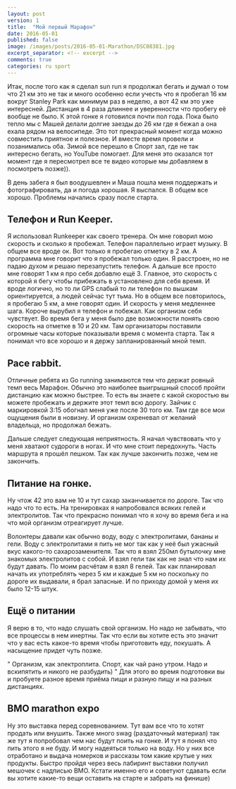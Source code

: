 ```yaml
---
layout: post
version: 1
title:  "Мой первый Марафон"
date: 2016-05-01
published: false
image: /images/posts/2016-05-01-Marathon/DSC08381.jpg
excerpt_separator: <!-- excerpt -->
comments: true
categories: ru sport
---
```

Итак, после того как я сделал sun run я продолжал бегать и думал о том что 21 км это не так и много особенно если учесть что я пробегал 16 км вокруг Stanley Park как минимум раз в неделю, а вот 42 км это уже интересней. Дистанция в 4 раза длиннее и уверенности что пробегу её вообще не было. К этой гонке я готовился почти пол года. Пока было тепло мы с Машей делали долгие заезды до 26 км где я бежал а она ехала рядом на велосипеде. Это тот прекрасный момент когда можно совместить приятное и полезное. И вместе время провели и позанимались оба. Зимой все перешло в Спорт зал, где не так интересно бегать, но YouTube помогает. Для меня это оказался тот момент где я пересмотрел все те видео которые мы добавляем в посмотреть позже)).
 <!-- excerpt -->
В день забега я был воодушевлен и Маша пошла меня поддержать и фотографировать, да и погода хорошая. Я выспался. В общем все хорошо. Проблемы начались сразу после старта.

## Телефон и Run Keeper.
Я использовал Runkeeper как своего тренера. Он мне говорил мою скорость и сколько я пробежал. Телефон параллельно играет музыку. В общем все вроде ок. Вот только я пробегаю отметку в 2 км. А программа мне говорит что я пробежал только один. Я расстроен, но не падаю духом и решаю перезапустить телефон. А дальше все просто мне говорят 1 км я про себя добавлю ещё 3. Главное, это скорость с которой я бегу чтобы прибежать в установлено для себя время. И вроде логично, но то ли GPS слабый то ли телефон по вышкам ориентируется, а людей сейчас тут тьма. Но в общем все повторилось, я пробегаю 5 км, а мне говорят один. И скорость у меня медленнее шага. Короче вырубил я телефон и побежал. Как организм себя чувствует.
Во время бега у меня было две возможности понять свою скорость на отметке в 10 и 20 км. Там организаторы поставили огромные часы которые показывали время с момента старта. Так я понимал что все хорошо и я держу запланированный мной темп.

## Pace rabbit.
Отличные ребята из Go running занимаются тем что держат ровный темп весь Марафон. Обычно это наиболее выигрышный способ пройти дистанцию как можно быстрее. То есть вы знаете с какой скоростью вы можете пробежать и держите этот темп всю дорогу. Зайчик с маркировкой 3:15 обогнал меня уже после 30 того км. Там где все мои ощущения были в новизну. И организм охреневал от желаний владельца, но продолжал бежать.

Дальше следует следующая неприятность. Я начал чувствовать что у меня хватают судороги в ногах. И что мне стоит передохнуть. Часть маршрута я прошёл пешком. Так как лучше закончить позже, чем не закончить.


## Питание на гонке.
Ну чтож 42 это вам не 10 и тут сахар заканчивается по дороге. Так что надо что то есть. На тренировках я напробовался всяких гелей и электролитов. Так что прекрасно понимал что я хочу во время бега и на что мой организм отреагирует лучше.

Волонтеры давали как обычно воду, воду с электролитами, бананы и гели. Воду с электролитами я пить не мог так как у неё был ужасный вкус какого-то сахарозаменителя. Так что я взял 250мл бутылочку мне знакомых электролитов с собой. И взял гели так как не знал что нам их будут давать. По моим расчётам я взял 8 гелей. Так как планировал начать их употреблять через 5 км и каждые 5 км но поскольку по дороге их выдавали, я брал запасные. И по приходу домой у меня их было 12-15 штук.


## Ещё о питании
Я верю в то, что надо слушать свой организм. Но надо не забывать, что все процессы в нем инертны. Так что если вы хотите есть это значит что у вас есть какое-то время чтобы приготовить еду, покушать. А насыщение придет чуть позже.

"
Организм, как электроплита. Спорт, как чай рано утром. Надо и вскипятить и никого не разбудить)
"
Для этого во время подготовки вы и пробуете разное время приёма пищи и разную пищу и на разных дистанциях.

## BMO marathon expo
Ну это выставка перед соревнованием. Тут вам все что то хотят продать или внушить. Также много swag (раздаточный материал) так же тут я попробовал чем нас будут поить на гонке. И тут я понял что пить этого я не буду. И могу надеяться только на воду. Но у них все отработано и выдача номерков и рассказы том какие крутые у них продукты. Быстро пройдя через весь лабиринт выставки получил мешочек с надписью BMO. Кстати именно его и советуют сдавать если вы хотите какие-то вещи оставить на старте и забрать на финише)
